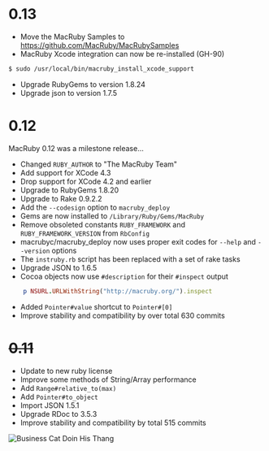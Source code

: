 # 0.13
 * Move the MacRuby Samples to https://github.com/MacRuby/MacRubySamples
 * MacRuby Xcode integration can now be re-installed (GH-90)

```bash
$ sudo /usr/local/bin/macruby_install_xcode_support
```

  * Upgrade RubyGems to version 1.8.24
  * Upgrade json to version 1.7.5

# 0.12

MacRuby 0.12 was a milestone release...

 * Changed `RUBY_AUTHOR` to "The MacRuby Team"
 * Add support for XCode 4.3
 * Drop support for XCode 4.2 and earlier
 * Upgrade to RubyGems 1.8.20
 * Upgrade to Rake 0.9.2.2
 * Add the `--codesign` option to `macruby_deploy`
 * Gems are now installed to `/Library/Ruby/Gems/MacRuby`
 * Remove obsoleted constants `RUBY_FRAMEWORK` and `RUBY_FRAMEWORK_VERSION` from `RbConfig`
 * macrubyc/macruby\_deploy now uses proper exit codes for `--help` and `--version` options
 * The `instruby.rb` script has been replaced with a set of rake tasks
 * Upgrade JSON to 1.6.5
 * Cocoa objects now use `#description` for their `#inspect` output

```ruby
    p NSURL.URLWithString("http://macruby.org/").inspect
```

 * Added `Pointer#value` shortcut to `Pointer#[0]`
 * Improve stability and compatibility by over total 630 commits

# ~~0.11~~
 * Update to new ruby license
 * Improve some methods of String/Array performance
 * Add `Range#relative_to(max)`
 * Add `Pointer#to_object`
 * Import JSON 1.5.1
 * Upgrade RDoc to 3.5.3
 * Improve stability and compatibility by total 515 commits

![Business Cat Doin His Thang](http://i.imgur.com/2KmJW.jpg)
